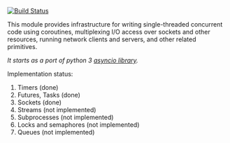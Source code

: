 [![Build Status](https://travis-ci.org/dcarp/asynchronous.png)](https://travis-ci.org/dcarp/asynchronous)

This module provides infrastructure for writing single-threaded concurrent code using coroutines, multiplexing I/O access over sockets and other resources, running network clients and servers, and other related primitives.

*It starts as a port of python 3 [asyncio library](https://docs.python.org/3/library/asyncio.html).*

Implementation status:

1. Timers (done)
2. Futures, Tasks (done)
3. Sockets (done)
4. Streams (not implemented)
5. Subprocesses (not implemented)
6. Locks and semaphores (not implemented)
7. Queues (not implemented)
